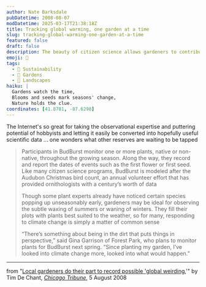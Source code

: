 ```yaml
---
author: Nate Barksdale
pubDatetime: 2008-08-07
modDatetime: 2025-03-17T21:38:18Z
title: Tracking global warming, one garden at a time
slug: tracking-global-warming-one-garden-at-a-time
featured: false
draft: false
description: The beauty of citizen science allows gardeners to contribute to our understanding of climate change through careful observation of plant behavior.
emoji: 🌱
tags:
  - 🌱 Sustainability
  - 🌿 Gardens
  - 🌳 Landscapes
haiku: |
  Gardens watch the time,  
  Blooms and seeds mark seasons' change,  
  Nature holds the clue.
coordinates: [41.8781, -87.6298]
---
```


The Internet's so great for taking the observational expertise and puttering potential of hobbyists and letting it easily be converted into hopefully useful scientific data ... one wonders what other reserves are waiting to be tapped

> Participants in BudBurst monitor one or more plants, native or non-native, throughout the growing season. Along the way, they record and report the dates of events such as the first flower or first seed. Like many citizen science programs, BudBurst is modeled after the Audubon Christmas bird count, an annual volunteer effort that has provided ornithologists with a century’s worth of data
>
> Though some plant experts already have noticed certain species popping up unseasonably early, gardeners may be ideal for observing the subtle waxing of summers or waning of winters. They fill their plots with plants best suited to the weather, so for many, responding to climate change is simply a matter of common sense
>
> “There’s something about being in the dirt that puts things in perspective,” said Gina Garrison of Forest Park, who plans to monitor plants for BudBurst next spring. “Since planting my garden, I’ve looked into climate change more, looked into what would happen.”

---

from "[Local gardeners do their part to record possible 'global weirding](http://web.archive.org/web/20080809175046/http://www.chicagotribune.com:80/features/lifestyle/green/chi-budburst_05aug05,0,3640493.story),'" by Tim De Chant, [_Chicago Tribune_](http://www.chicagotribune.com/), 5 August 2008

